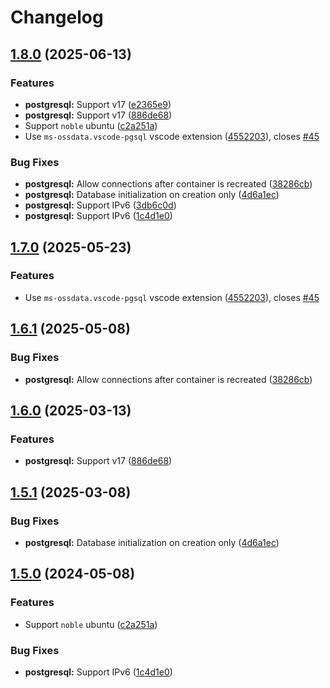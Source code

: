 # Changelog

## [1.8.0](https://github.com/phynias/vs-features/compare/postgresql-v1.7.0...postgresql-v1.8.0) (2025-06-13)


### Features

* **postgresql:** Support v17 ([e2365e9](https://github.com/phynias/vs-features/commit/e2365e9b37730efc98af2bc480ab75808522ee63))
* **postgresql:** Support v17 ([886de68](https://github.com/phynias/vs-features/commit/886de68f9426c4050d0fed6bd85e67e4e4e47e7b))
* Support `noble` ubuntu ([c2a251a](https://github.com/phynias/vs-features/commit/c2a251aafc58c1d121cd6f07e36d4031921ee219))
* Use `ms-ossdata.vscode-pgsql` vscode extension ([4552203](https://github.com/phynias/vs-features/commit/4552203b5efac680708478b77b091ff17346e3ea)), closes [#45](https://github.com/phynias/vs-features/issues/45)


### Bug Fixes

* **postgresql:** Allow connections after container is recreated ([38286cb](https://github.com/phynias/vs-features/commit/38286cbd669acc58e79732ce20fb71a25ec17ac9))
* **postgresql:** Database initialization on creation only ([4d6a1ec](https://github.com/phynias/vs-features/commit/4d6a1eccc7e00873ef783e2e0e9fd3ce6d0016e8))
* **postgresql:** Support IPv6 ([3db6c0d](https://github.com/phynias/vs-features/commit/3db6c0da7e772fd669347f7380a7a427cc69548a))
* **postgresql:** Support IPv6 ([1c4d1e0](https://github.com/phynias/vs-features/commit/1c4d1e0c9971c8912068d485f2705bfff0c44383))

## [1.7.0](https://github.com/itsmechlark/features/compare/postgresql-v1.6.1...postgresql-v1.7.0) (2025-05-23)


### Features

* Use `ms-ossdata.vscode-pgsql` vscode extension ([4552203](https://github.com/itsmechlark/features/commit/4552203b5efac680708478b77b091ff17346e3ea)), closes [#45](https://github.com/itsmechlark/features/issues/45)

## [1.6.1](https://github.com/itsmechlark/features/compare/postgresql-v1.6.0...postgresql-v1.6.1) (2025-05-08)


### Bug Fixes

* **postgresql:** Allow connections after container is recreated ([38286cb](https://github.com/itsmechlark/features/commit/38286cbd669acc58e79732ce20fb71a25ec17ac9))

## [1.6.0](https://github.com/itsmechlark/features/compare/postgresql-v1.5.1...postgresql-v1.6.0) (2025-03-13)


### Features

* **postgresql:** Support v17 ([886de68](https://github.com/itsmechlark/features/commit/886de68f9426c4050d0fed6bd85e67e4e4e47e7b))

## [1.5.1](https://github.com/itsmechlark/features/compare/postgresql-v1.5.0...postgresql-v1.5.1) (2025-03-08)


### Bug Fixes

* **postgresql:** Database initialization on creation only ([4d6a1ec](https://github.com/itsmechlark/features/commit/4d6a1eccc7e00873ef783e2e0e9fd3ce6d0016e8))

## [1.5.0](https://github.com/itsmechlark/features/compare/postgresql-v1.4.0...postgresql-v1.5.0) (2024-05-08)


### Features

* Support `noble` ubuntu ([c2a251a](https://github.com/itsmechlark/features/commit/c2a251aafc58c1d121cd6f07e36d4031921ee219))


### Bug Fixes

* **postgresql:** Support IPv6 ([1c4d1e0](https://github.com/itsmechlark/features/commit/1c4d1e0c9971c8912068d485f2705bfff0c44383))
